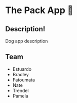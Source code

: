 # The Pack App 🤯

## Description!
Dog app description

## Team
- Estuardo
- Bradley
- Fatoumata
- Nate
- Trendel
- Pamela
